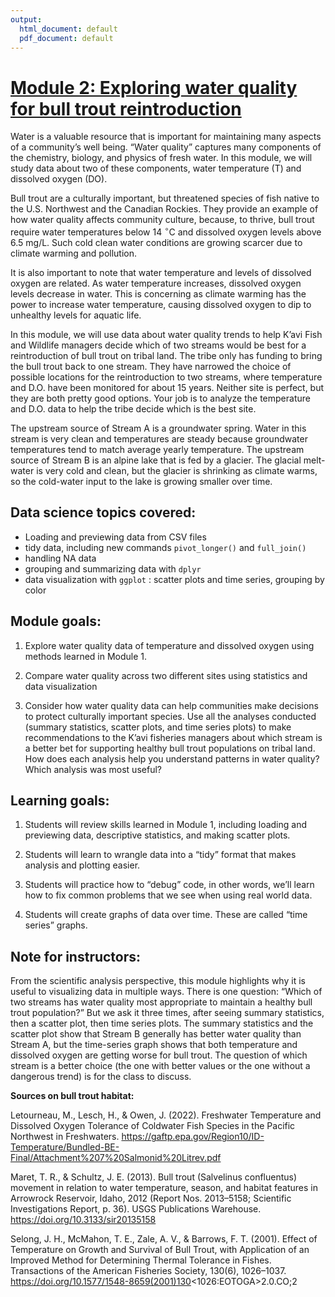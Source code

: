 ```yaml
---
output:
  html_document: default
  pdf_document: default
---
```


# [Module 2: Exploring water quality for bull trout reintroduction](https://github.com/IndigenousEnvDataSci/EJ-DS/tree/main/Mod2_water)

Water is a valuable resource that is important for maintaining many aspects of a community’s well being. “Water quality” captures many components of the chemistry, biology, and physics of fresh water. In this module, we will study data about two of these components, water temperature (T) and dissolved oxygen (DO).

Bull trout are a culturally important, but threatened species of fish native to the U.S. Northwest and the Canadian Rockies. They provide an example of how water quality affects community culture, because, to thrive, bull trout require water temperatures below 14 $^\circ$C and dissolved oxygen levels above 6.5 mg/L. Such cold clean water conditions are growing scarcer due to climate warming and pollution.

It is also important to note that water temperature and levels of dissolved oxygen are related. As water temperature increases, dissolved oxygen levels decrease in water. This is concerning as climate warming has the power to increase water temperature, causing dissolved oxygen to dip to unhealthy levels for aquatic life.

In this module, we will use data about water quality trends to help K’avi Fish and Wildlife managers decide which of two streams would be best for a reintroduction of bull trout on tribal land. The tribe only has funding to bring the bull trout back to one stream. They have narrowed the choice of possible locations for the reintroduction to two streams, where temperature and D.O. have been monitored for about 15 years. Neither site is perfect, but they are both pretty good options. Your job is to analyze the temperature and D.O. data to help the tribe decide which is the best site.

The upstream source of Stream A is a groundwater spring. Water in this stream is very clean and temperatures are steady because groundwater temperatures tend to match average yearly temperature. The upstream source of Stream B is an alpine lake that is fed by a glacier. The glacial melt-water is very cold and clean, but the glacier is shrinking as climate warms, so the cold-water input to the lake is growing smaller over time.

## Data science topics covered:

-   Loading and previewing data from CSV files
-   tidy data, including new commands `pivot_longer()` and `full_join()`
-   handling NA data 
-   grouping and summarizing data with `dplyr`
-   data visualization with `ggplot` : scatter plots and time series, grouping by color 

## Module goals:

1. Explore water quality data of temperature and dissolved oxygen using methods learned in Module 1.

2. Compare water quality across two different sites using statistics and data visualization 

3. Consider how water quality data can help communities make decisions to protect culturally important species. Use all the analyses conducted (summary statistics, scatter plots, and time series plots) to make recommendations to the K’avi fisheries managers about which stream is a better bet for supporting healthy bull trout populations on tribal land. How does each analysis help you understand patterns in water quality? Which analysis was most useful?


## Learning goals: 

1.  Students will review skills learned in Module 1, including loading and previewing data, descriptive statistics, and making scatter plots.

2.  Students will learn to wrangle data into a “tidy” format that makes analysis and plotting easier.

3.  Students will practice how to “debug” code, in other words, we’ll learn how to fix common problems that we see when using real world data.

4.  Students will create graphs of data over time. These are called “time series” graphs.


## Note for instructors: 

From the scientific analysis perspective, this module highlights why it is useful to visualizing data in multiple ways. There is one question: “Which of two streams has water quality most appropriate to maintain a healthy bull trout population?” But we ask it three times, after seeing summary statistics, then a scatter plot, then time series plots. The summary statistics and the scatter plot show that Stream B generally has better water quality than Stream A, but the time-series graph shows that both temperature and dissolved oxygen are getting worse for bull trout. The question of which stream is a better choice (the one with better values or the one without a dangerous trend) is for the class to discuss.

**Sources on bull trout habitat:** 

Letourneau, M., Lesch, H., & Owen, J. (2022). Freshwater Temperature and Dissolved Oxygen Tolerance of Coldwater Fish Species in the Pacific Northwest in Freshwaters. https://gaftp.epa.gov/Region10/ID-Temperature/Bundled-BE-Final/Attachment%207%20Salmonid%20Litrev.pdf

Maret, T. R., & Schultz, J. E. (2013). Bull trout (Salvelinus confluentus) movement in relation to water temperature, season, and habitat features in Arrowrock Reservoir, Idaho, 2012 (Report Nos. 2013–5158; Scientific Investigations Report, p. 36). USGS Publications Warehouse. https://doi.org/10.3133/sir20135158

Selong, J. H., McMahon, T. E., Zale, A. V., & Barrows, F. T. (2001). Effect of Temperature on Growth and Survival of Bull Trout, with Application of an Improved Method for Determining Thermal Tolerance in Fishes. Transactions of the American Fisheries Society, 130(6), 1026–1037. https://doi.org/10.1577/1548-8659(2001)130<1026:EOTOGA>2.0.CO;2
